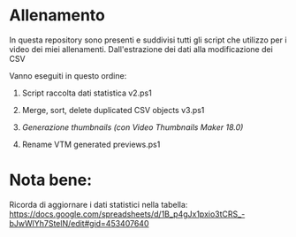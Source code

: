 # Allenamento
In questa repository sono presenti e suddivisi tutti gli script che utilizzo per i video dei miei allenamenti. Dall'estrazione dei dati alla modificazione dei CSV

Vanno eseguiti in questo ordine:
  1. Script raccolta dati statistica v2.ps1
  2. Merge, sort, delete duplicated CSV objects v3.ps1
  
  3. *Generazione thumbnails (con Video Thumbnails Maker 18.0)*
  4. Rename VTM generated previews.ps1

# Nota bene:
Ricorda di aggiornare i dati statistici nella tabella: https://docs.google.com/spreadsheets/d/1B_p4gJx1pxio3tCRS_-bJwWlYh7StelN/edit#gid=453407640
